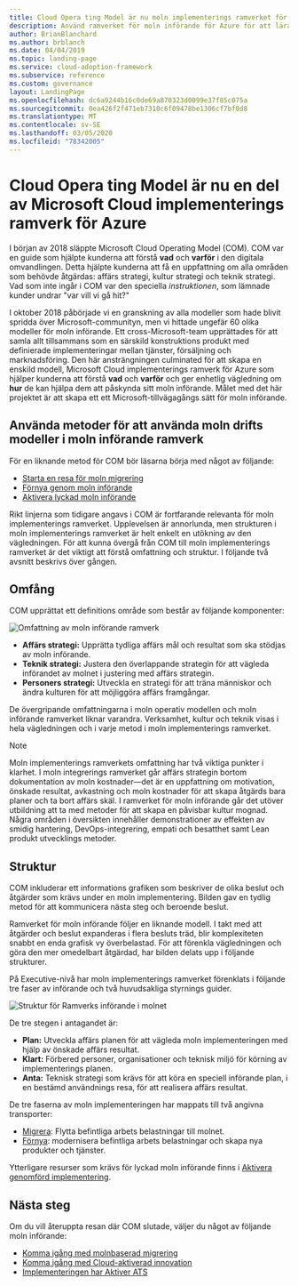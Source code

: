 ```yaml
---
title: Cloud Opera ting Model är nu moln implementerings ramverket för Azure
description: Använd ramverket för moln införande för Azure för att lära dig vad, varför och hur du påskyndar ditt moln.
author: BrianBlanchard
ms.author: brblanch
ms.date: 04/04/2019
ms.topic: landing-page
ms.service: cloud-adoption-framework
ms.subservice: reference
ms.custom: governance
layout: LandingPage
ms.openlocfilehash: dc6a9244b16c0de69a870323d0099e37f85c075a
ms.sourcegitcommit: 0ea426f2f471eb7310c6f09478be1306cf7bf0d8
ms.translationtype: MT
ms.contentlocale: sv-SE
ms.lasthandoff: 03/05/2020
ms.locfileid: "78342005"
---
```

# <a name="cloud-operating-model-is-now-part-of-the-microsoft-cloud-adoption-framework-for-azure"></a>Cloud Opera ting Model är nu en del av Microsoft Cloud implementerings ramverk för Azure

I början av 2018 släppte Microsoft Cloud Operating Model (COM). COM var en guide som hjälpte kunderna att förstå **vad** och **varför** i den digitala omvandlingen. Detta hjälpte kunderna att få en uppfattning om alla områden som behövde åtgärdas: affärs strategi, kultur strategi och teknik strategi. Vad som inte ingår i COM var den speciella _instruktionen_, som lämnade kunder undrar "var vill vi gå hit?"

I oktober 2018 påbörjade vi en granskning av alla modeller som hade blivit spridda över Microsoft-communityn, men vi hittade ungefär 60 olika modeller för moln införande. Ett cross-Microsoft-team upprättades för att samla allt tillsammans som en särskild konstruktions produkt med definierade implementeringar mellan tjänster, försäljning och marknadsföring. Den här ansträngningen culminated för att skapa en enskild modell, Microsoft Cloud implementerings ramverk för Azure som hjälper kunderna att förstå **vad** och **varför** och ger enhetlig vägledning om **hur** de kan hjälpa dem att påskynda sitt moln införande. Målet med det här projektet är att skapa ett ett Microsoft-tillvägagångs sätt för moln införande.

## <a name="using-cloud-operating-model-practices-within-the-cloud-adoption-framework"></a>Använda metoder för att använda moln drifts modeller i moln införande ramverk

För en liknande metod för COM bör läsarna börja med något av följande:

- [Starta en resa för moln migrering](../getting-started/migrate.md)
- [Förnya genom moln införande](../getting-started/innovate.md)
- [Aktivera lyckad moln införande](../getting-started/enable.md)

Rikt linjerna som tidigare angavs i COM är fortfarande relevanta för moln implementerings ramverket. Upplevelsen är annorlunda, men strukturen i moln implementerings ramverket är helt enkelt en utökning av den vägledningen. För att kunna övergå från COM till moln implementerings ramverket är det viktigt att förstå omfattning och struktur. I följande två avsnitt beskrivs över gången.

## <a name="scope"></a>Omfång

COM upprättat ett definitions område som består av följande komponenter:

![Omfattning av moln införande ramverk](../_images/caf-scope.png)

- **Affärs strategi:** Upprätta tydliga affärs mål och resultat som ska stödjas av moln införande.
- **Teknik strategi:** Justera den överlappande strategin för att vägleda införandet av molnet i justering med affärs strategin.
- **Personers strategi:** Utveckla en strategi för att träna människor och ändra kulturen för att möjliggöra affärs framgångar.

De övergripande omfattningarna i moln operativ modellen och moln införande ramverket liknar varandra. Verksamhet, kultur och teknik visas i hela vägledningen och i varje metod i moln implementerings ramverket.

> [!NOTE]
> Moln implementerings ramverkets omfattning har två viktiga punkter i klarhet. I moln integrerings ramverket går affärs strategin bortom dokumentation av moln kostnader&mdash;det är en uppfattning om motivation, önskade resultat, avkastning och moln kostnader för att skapa åtgärds bara planer och ta bort affärs skäl. I ramverket för moln införande går det utöver utbildning att ta med metoder för att skapa en påvisbar kultur mognad. Några områden i översikten innehåller demonstrationer av effekten av smidig hantering, DevOps-integrering, empati och besatthet samt Lean produkt utvecklings metoder.

## <a name="structure"></a>Struktur

COM inkluderar ett informations grafiken som beskriver de olika beslut och åtgärder som krävs under en moln implementering. Bilden gav en tydlig metod för att kommunicera nästa steg och beroende beslut.

Ramverket för moln införande följer en liknande modell. I takt med att åtgärder och beslut expanderas i flera besluts träd, blir komplexiteten snabbt en enda grafisk vy överbelastad. För att förenkla vägledningen och göra den mer omedelbart åtgärdad, har bilden delats upp i följande strukturer.

På Executive-nivå har moln implementerings ramverket förenklats i följande tre faser av införande och två huvudsakliga styrnings guider.

![Struktur för Ramverks införande i molnet](../_images/caf-structure.png)

De tre stegen i antagandet är:

- **Plan:** Utveckla affärs planen för att vägleda moln implementeringen med hjälp av önskade affärs resultat.
- **Klart:** Förbered personer, organisationer och teknisk miljö för körning av implementerings planen.
- **Anta:** Teknisk strategi som krävs för att köra en speciell införande plan, i en bestämd användnings resa, för att realisera affärs resultat.

De tre faserna av moln implementeringen har mappats till två angivna transporter:

- [Migrera](../getting-started/migrate.md): Flytta befintliga arbets belastningar till molnet.
- [Förnya](../getting-started/innovate.md): modernisera befintliga arbets belastningar och skapa nya produkter och tjänster.

Ytterligare resurser som krävs för lyckad moln införande finns i [Aktivera genomförd implementering](../getting-started/enable.md).

## <a name="next-steps"></a>Nästa steg

Om du vill återuppta resan där COM slutade, väljer du något av följande moln införande:

- [Komma igång med molnbaserad migrering](../getting-started/migrate.md)
- [Komma igång med Cloud-aktiverad innovation](../getting-started/innovate.md)
- [Implementeringen har Aktiver ATS](../getting-started/enable.md)
